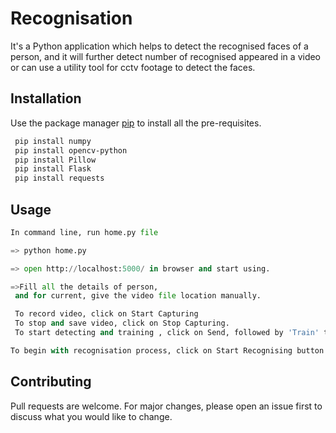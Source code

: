 # Recognisation

It's a Python application which helps to detect the recognised faces of a person, and it will further detect number of recognised appeared in a video or can use a utility tool for cctv footage to detect the faces.

## Installation

Use the package manager [pip](https://pip.pypa.io/en/stable/) to install all the pre-requisites.

```bash
 pip install numpy
 pip install opencv-python
 pip install Pillow
 pip install Flask
 pip install requests 
```

## Usage

```python
In command line, run home.py file

=> python home.py

=> open http://localhost:5000/ in browser and start using.

=>Fill all the details of person,
 and for current, give the video file location manually.

 To record video, click on Start Capturing
 To stop and save video, click on Stop Capturing.
 To start detecting and training , click on Send, followed by 'Train' to start training the faces.

To begin with recognisation process, click on Start Recognising button at the bottom.

```

## Contributing
Pull requests are welcome. For major changes, please open an issue first to discuss what you would like to change.
